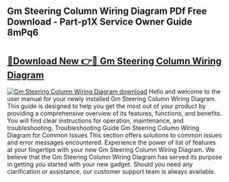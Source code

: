 ## Gm Steering Column Wiring Diagram PDf Free Download - Part-p1X Service Owner Guide 8mPq6

# <h2><a href="http://dfjk09.blite.top/?on=Gm+Steering+Column+Wiring+Diagram">🔗Download New 👉🔴 Gm Steering Column Wiring Diagram</a></h2>

[![Gm Steering Column Wiring Diagram download](https://i.imgur.com/lujVjoI.png)](http://dfjk09.blite.top/?on=Gm+Steering+Column+Wiring+Diagram)
Hello and welcome to the user manual for your newly installed Gm Steering Column Wiring Diagram. This guide is designed to help you get the most out of your product by providing a comprehensive overview of its features, functions, and benefits. You will find clear instructions for operation, maintenance, and troubleshooting. Troubleshooting Guide Gm Steering Column Wiring Diagram for Common Issues This section offers solutions to common issues and error messages encountered. Experience the power of list of features at your fingertips with your new Gm Steering Column Wiring Diagram. We believe that the Gm Steering Column Wiring Diagram has served its purpose in getting you started with your new gadget. Should you need any clarification or assistance, our customer support team is always available.
